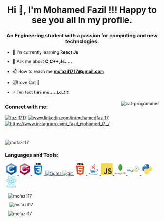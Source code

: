 <h1 align="center">Hi 👋, I'm Mohamed Fazil !!! Happy to see you all in my profile.</h1>
<h3 align="center">An Engineering student with a passion for computing and new technologies.</h3>

- 🌱 I’m currently learning **React Js**

- 💬 Ask me about **C,C++,Js.....**

- 📫 How to reach me **mofazil1717@gmail.com**

- 😻I love Cat 🐾

- ⚡ Fun fact **hire me.....LoL!!!!**
<img src="https://c.tenor.com/hHaVzeiH-hcAAAAC/imsickofwork-technologysu-x.gif" alt="cat-programmer" align="right">
<h3 align="left">Connect with me:</h3>
<p align="left">
<a href="https://twitter.com/fazil1717" target="blank"><img align="center" src="https://raw.githubusercontent.com/rahuldkjain/github-profile-readme-generator/master/src/images/icons/Social/twitter.svg" alt="fazil1717" height="30" width="40" /></a>
<a href="https://linkedin.com/in/www.linkedin.com/in/mohamedfazil17" target="blank"><img align="center" src="https://raw.githubusercontent.com/rahuldkjain/github-profile-readme-generator/master/src/images/icons/Social/linked-in-alt.svg" alt="www.linkedin.com/in/mohamedfazil17" height="30" width="40" /></a>
<a href="https://instagram.com/https://www.instagram.com/_fazil_mohamed_17._/" target="blank"><img align="center" src="https://raw.githubusercontent.com/rahuldkjain/github-profile-readme-generator/master/src/images/icons/Social/instagram.svg" alt="https://www.instagram.com/_fazil_mohamed_17._/" height="30" width="40" /></a>
</p>
<br>
<p align="left"> <img src="https://komarev.com/ghpvc/?username=mofazil17&label=Profile%20views&color=0e75b6&style=flat" alt="mofazil17"/> </p>

<h3 align="left">Languages and Tools:</h3>
<p align="left"> <a href="https://www.cprogramming.com/" target="_blank"> <img src="https://raw.githubusercontent.com/devicons/devicon/master/icons/c/c-original.svg" alt="c" width="40" height="40"/> </a> <a href="https://www.w3schools.com/cpp/" target="_blank"> <img src="https://raw.githubusercontent.com/devicons/devicon/master/icons/cplusplus/cplusplus-original.svg" alt="cplusplus" width="40" height="40"/> </a> <a href="https://www.w3schools.com/css/" target="_blank"> <img src="https://raw.githubusercontent.com/devicons/devicon/master/icons/css3/css3-original-wordmark.svg" alt="css3" width="40" height="40"/> </a> <a href="https://www.figma.com/" target="_blank"> <img src="https://www.vectorlogo.zone/logos/figma/figma-icon.svg" alt="figma" width="40" height="40"/> </a> <a href="https://git-scm.com/" target="_blank"> <img src="https://www.vectorlogo.zone/logos/git-scm/git-scm-icon.svg" alt="git" width="40" height="40"/> </a> <a href="https://www.w3.org/html/" target="_blank"> <img src="https://raw.githubusercontent.com/devicons/devicon/master/icons/html5/html5-original-wordmark.svg" alt="html5" width="40" height="40"/> </a> <a href="https://www.java.com" target="_blank"> <img src="https://raw.githubusercontent.com/devicons/devicon/master/icons/java/java-original.svg" alt="java" width="40" height="40"/> </a> <a href="https://developer.mozilla.org/en-US/docs/Web/JavaScript" target="_blank"> <img src="https://raw.githubusercontent.com/devicons/devicon/master/icons/javascript/javascript-original.svg" alt="javascript" width="40" height="40"/> </a> <a href="https://www.mongodb.com/" target="_blank"> <img src="https://raw.githubusercontent.com/devicons/devicon/master/icons/mongodb/mongodb-original-wordmark.svg" alt="mongodb" width="40" height="40"/> </a> <a href="https://www.mysql.com/" target="_blank"> <img src="https://raw.githubusercontent.com/devicons/devicon/master/icons/mysql/mysql-original-wordmark.svg" alt="mysql" width="40" height="40"/> </a> <a href="https://www.python.org" target="_blank"> <img src="https://raw.githubusercontent.com/devicons/devicon/master/icons/python/python-original.svg" alt="python" width="40" height="40"/> </a> <a href="https://reactjs.org/" target="_blank"> <img src="https://raw.githubusercontent.com/devicons/devicon/master/icons/react/react-original-wordmark.svg" alt="react" width="40" height="40"/> </a> </p>

<p style="margin:10px;"><img align="centre" src="https://github-readme-stats.vercel.app/api/top-langs?username=mofazil17&show_icons=true&locale=en&layout=compact" alt="mofazil17" /></p>

<p style="margin:10px;">&nbsp;<img align="center" src="https://github-readme-stats.vercel.app/api?username=mofazil17&show_icons=true&locale=en" alt="mofazil17" /></p>

<p style="margin:10px;"><img align="center" src="https://github-readme-streak-stats.herokuapp.com/?user=mofazil17&" alt="mofazil17" /></p>
